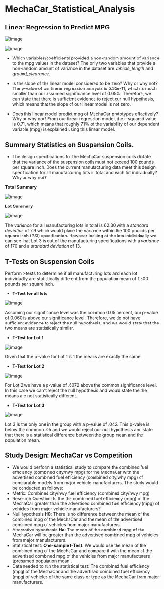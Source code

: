 # MechaCar_Statistical_Analysis

## Linear Regression to Predict MPG

![image](https://user-images.githubusercontent.com/104289098/184464331-e163e72e-4dcd-4527-aedd-ae9a7a5a7db7.png)

![image](https://user-images.githubusercontent.com/104289098/184464362-5ee5828b-b1ec-425c-bac5-0eb36de3fcce.png)

- Which variables/coefficients provided a non-random amount of variance to the mpg values in the dataset?
The only two variables that provide a non-random amount of variance in the dataset are *vehicle_length* and *ground_clearance*.

- Is the slope of the linear model considered to be zero? Why or why not?
The p-value of our linear regression analysis is 5.35e-11, which is much smaller than our assumed significance level of 0.05%. Therefore, we can state that there is sufficient evidence to reject our null hypothesis, which means that the slope of our linear model is not zero.

- Does this linear model predict mpg of MechaCar prototypes effectively? Why or why not?
From our linear regression model, the r-squared value is 0.71, which means that roughly 71% of the variablilty of our dependent variable (mpg) is explained using this linear model. 

## Summary Statistics on Suspension Coils.
- The design specifications for the MechaCar suspension coils dictate that the variance of the suspension coils must not exceed 100 pounds per square inch. Does the current manufacturing data meet this design specification for all manufacturing lots in total and each lot individually? Why or why not?

**Total Summary**

![image](https://user-images.githubusercontent.com/104289098/184507147-1940f296-9500-42d3-bc70-a1cbc5eaac93.png)

**Lot Summary**

![image](https://user-images.githubusercontent.com/104289098/184507170-38036e95-bae7-4610-8536-843f4fa7d0a4.png)

 The *variance* for all manufacturing lots in total is 62.30 with a *standard deviation* of 7.9 which would place the variance within the 100 pounds per square inch (PSI) specification. However looking at the lots inidividually we can see that Lot 3 is out of the manufacturing specifications  with a *variance* of 170 and a *standard deviation* of 13. 

## T-Tests on Suspension Coils
Perform t-tests to determine if all manufacturing lots and each lot individually are statistically different from the population mean of 1,500 pounds per square inch.

- **T-Test for all lots**

![image](https://user-images.githubusercontent.com/104289098/184518393-cfae6727-99a2-44de-81e1-f06a085fc961.png)

Assuming our significance level was the common 0.05 percent, our p-value of 0.060 is above our significance level. Therefore, we do not have sufficient evidence to reject the null hypothesis, and we would state that the two means are statistically similar.

- **T-Test for Lot 1**

![image](https://user-images.githubusercontent.com/104289098/184518414-33bdd764-e18c-4245-a7c7-4d51e7882950.png)

Given that the p-value for Lot 1 is 1 the means are exactly the same.

- **T-Test for Lot 2**

![image](https://user-images.githubusercontent.com/104289098/184518421-7cb6afd1-f095-4e0c-b5ff-36e37ddd8a4f.png)

For Lot 2 we have a p-value of .6072 above the common significance level. In this case we can't reject the null hypothesis and would state the the means are not statistically different.

- **T-Test for Lot 3**

![image](https://user-images.githubusercontent.com/104289098/184518427-f9088c90-887a-49ef-a683-f555d57109c0.png)

Lot 3 is the only one in the group with a p-value of .042. This p-value is below the common .05 and we would reject our null hypothesis and state that there is a statistical difference between the group mean and the population mean.

## Study Design: MechaCar vs Competition
- We would perform a statistical study to compare the combined fuel efficiency (combined city/hwy mpg) for the MechaCar with the advertised combined fuel efficiency (combined city/why mpg) of  comparable models from major vehicle manufacturers. The study would be conducted as follows:
- Metric: Combined city/hwy fuel efficiency (combined city/hwy mpg) 
- Research Question: Is the the combined fuel efficiency (mpg) of the MechaCar greater than the advertised combined fuel efficiency (mpg) of vehicles from major vehicle manufacturers?
- Null hypothesis **H0**: There is no difference between the mean of the combined mpg of the MechaCar and the mean of the advertised combined mpg of vehicles from major manufacturers.
- Alternative hypothesis **Ha**: The mean of the combined mpg of the MechaCar will be greater than the advertised combined mpg of vehicles from major manufacturers.
- Statistical test: **One-sample t-Test**. We would use the mean of the  combined mpg of the MechaCar and compare it with the mean of the  advertised combined mpg of the vehicles from major manufacturers (presumed population mean). 
- Data needed to run the statistical test: The combined fuel efficiency (mpg) of the MechaCar and the advertised combined fuel efficiency (mpg) of vehicles of the same class or type as the MechaCar from major manufacturers.

